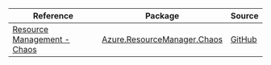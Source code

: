| Reference | Package | Source |
|---|---|---|
|[Resource Management - Chaos](resourcemanager.chaos-readme.md)|[Azure.ResourceManager.Chaos](https://www.nuget.org/packages/Azure.ResourceManager.Chaos)|[GitHub](https://github.com/Azure/azure-sdk-for-net/blob/main/sdk/chaos/Azure.ResourceManager.Chaos)|
